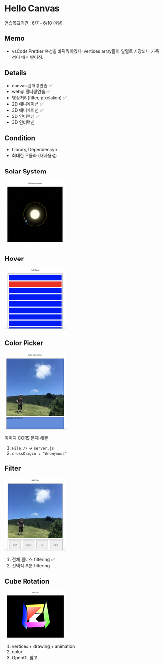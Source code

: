# Hello Canvas

연습목표기간 : 6/7 - 6/10 (4일)

## Memo

- vsCode Prettier 속성을 바꿔줘야겠다. vertices array들이 일렬로 저장되니 가독성이 매우 떨어짐.

## Details

- canvas 렌더링연습 ✅
- webgl 렌더링연습 ✅
- 영상처리(filter, pixelation) ✅
- 2D 애니메이션 ✅
- 3D 애니메이션 ✅
- 2D 인터랙션 ✅
- 3D 인터랙션

## Condition

- Library, Dependency x
- 최대한 모듈화 (재사용성)

## Solar System

<img width=200 src='./images/solar-system.png'/>

## Hover

<img width=200 src='./images/hover.png'/>

## Color Picker

<img width=200 src='./images/color-picker.png'/>

이미지 CORS 문제 해결

1. `File://` -> `server.js`
2. `crossOrigin : "Anonymous"`

## Filter

<img width=200 src='./images/filter.png'/>

1. 전체 캔버스 filtering ✅
2. 선택적 부분 filtering

## Cube Rotation

<img width=200 src='./images/cube-rotation.png'/>

1. vertices + drawing + animation
2. color
3. OpenGL 참고
